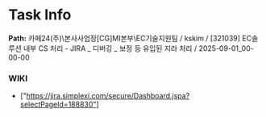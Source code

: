 # Task Info

**Path:** 카페24(주)\본사사업장\[CG]MI본부\EC기술지원팀 / kskim / [321039] EC솔루션 내부 CS 처리 - JIRA _ 디버깅 _ 보정 등 유입된 지라 처리 / 2025-09-01_00-00-00

### WIKI
- ["https://jira.simplexi.com/secure/Dashboard.jspa?selectPageId=188830"]


